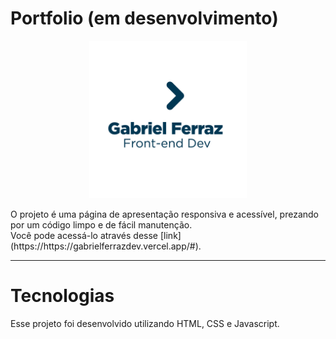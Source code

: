 # Portfolio (em desenvolvimento)
<p align="center">
  <img alt="" src="./assets/logo.png" width="50%">
</p>
 O projeto é uma página de apresentação responsiva e acessível, prezando por um código limpo e de fácil manutenção. <br>
 Você pode acessá-lo através desse [link](https://https://gabrielferrazdev.vercel.app/#).

 ---

# Tecnologias 
Esse projeto foi desenvolvido utilizando HTML, CSS e Javascript. 
